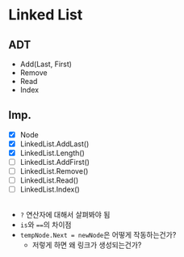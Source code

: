 # Linked List

## ADT

- Add(Last, First)
- Remove
- Read
- Index

## Imp.

- [x] Node
- [x] LinkedList.AddLast()
- [x] LinkedList.Length()
- [ ] LinkedList.AddFirst()
- [ ] LinkedList.Remove()
- [ ] LinkedList.Read()
- [ ] LinkedList.Index()

##

- `?` 연산자에 대해서 살펴봐야 됨
- `is`와 `==`의 차이점
- `tempNode.Next = newNode`은 어떻게 작동하는건가?
  - 저렇게 하면 왜 링크가 생성되는건가?
